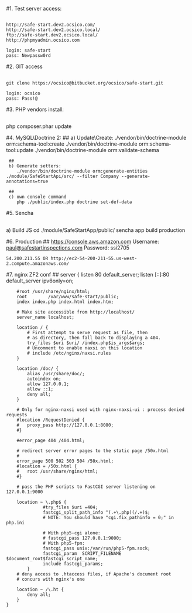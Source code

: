 #1. Test server access:
##
    http://safe-start.dev2.ocsico.com/
    http://safe-start.dev2.ocsico.local/
    ftp://safe-start.dev2.ocsico.local/
    http://phpmyadmin.ocsico.com

    login: safe-start
    pass: Newpassw0rd

#2. GIT access
##
    git clone https://ocsico@bitbucket.org/ocsico/safe-start.git

    login: ocsico
    pass: Pass!@

#3. PHP vendors install:
##
   php composer.phar update

#4. MySQL\Doctrine 2:
     ##
     a) Update\Create:
        ./vendor/bin/doctrine-module orm:schema-tool:create
        ./vendor/bin/doctrine-module orm:schema-tool:update
        ./vendor/bin/doctrine-module orm:validate-schema

     ##
     b) Generate setters:
        ./vendor/bin/doctrine-module orm:generate-entities ./module/SafeStartApi/src/ --filter Company --generate-annotations=true

     ##
     c) own console command
        php ./public/index.php doctrine set-def-data

#5. Sencha
   ##
   a) Build JS
   cd ./module/SafeStartApp/public/
   sencha app build production

#6. Production
    ##
    https://console.aws.amazon.com
    Username: paul@safestartinspections.com
    Password: ssi2705

    54.200.211.55 OR http://ec2-54-200-211-55.us-west-2.compute.amazonaws.com/


#7. nginx ZF2 conf
    ##
    server {
        listen 80 default_server;
        listen [::]:80 default_server ipv6only=on;

        #root /usr/share/nginx/html;
        root        /var/www/safe-start/public;
        index index.php index.html index.htm;

        # Make site accessible from http://localhost/
        server_name localhost;

        location / {
            # First attempt to serve request as file, then
            # as directory, then fall back to displaying a 404.
            try_files $uri $uri/ /index.php$is_args$args;
            # Uncomment to enable naxsi on this location
            # include /etc/nginx/naxsi.rules
        }

        location /doc/ {
            alias /usr/share/doc/;
            autoindex on;
            allow 127.0.0.1;
            allow ::1;
            deny all;
        }

        # Only for nginx-naxsi used with nginx-naxsi-ui : process denied requests
        #location /RequestDenied {
        #	proxy_pass http://127.0.0.1:8080;
        #}

        #error_page 404 /404.html;

        # redirect server error pages to the static page /50x.html
        #
        error_page 500 502 503 504 /50x.html;
        #location = /50x.html {
        #	root /usr/share/nginx/html;
        #}

        # pass the PHP scripts to FastCGI server listening on 127.0.0.1:9000

        location ~ \.php$ {
                  #try_files $uri =404;
                  fastcgi_split_path_info ^(.+\.php)(/.+)$;
                  # NOTE: You should have "cgi.fix_pathinfo = 0;" in php.ini

                  # With php5-cgi alone:
                  # fastcgi_pass 127.0.0.1:9000;
                  # With php5-fpm:
                  fastcgi_pass unix:/var/run/php5-fpm.sock;
                  fastcgi_param  SCRIPT_FILENAME $document_root$fastcgi_script_name;
                  include fastcgi_params;
            }
        # deny access to .htaccess files, if Apache's document root
        # concurs with nginx's one

        location ~ /\.ht {
            deny all;
        }
    }